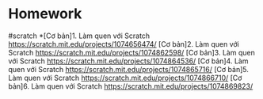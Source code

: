 # Homework
#scratch
*[Cơ bản]1. Làm quen với Scratch
https://scratch.mit.edu/projects/1074656474/
[Cơ bản]2. Làm quen với Scratch
https://scratch.mit.edu/projects/1074862598/
[Cơ bản]3. Làm quen với Scratch
https://scratch.mit.edu/projects/1074864536/
[Cơ bản]4. Làm quen với Scratch
https://scratch.mit.edu/projects/1074865716/
[Cơ bản]5. Làm quen với Scratch
https://scratch.mit.edu/projects/1074866710/
[Cơ bản]6. Làm quen với Scratch
https://scratch.mit.edu/projects/1074869823/
